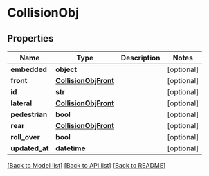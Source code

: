 # CollisionObj

## Properties
Name | Type | Description | Notes
------------ | ------------- | ------------- | -------------
**embedded** | **object** |  | [optional] 
**front** | [**CollisionObjFront**](CollisionObjFront.md) |  | [optional] 
**id** | **str** |  | [optional] 
**lateral** | [**CollisionObjFront**](CollisionObjFront.md) |  | [optional] 
**pedestrian** | **bool** |  | [optional] 
**rear** | [**CollisionObjFront**](CollisionObjFront.md) |  | [optional] 
**roll_over** | **bool** |  | [optional] 
**updated_at** | **datetime** |  | [optional] 

[[Back to Model list]](../README.md#documentation-for-models) [[Back to API list]](../README.md#documentation-for-api-endpoints) [[Back to README]](../README.md)


